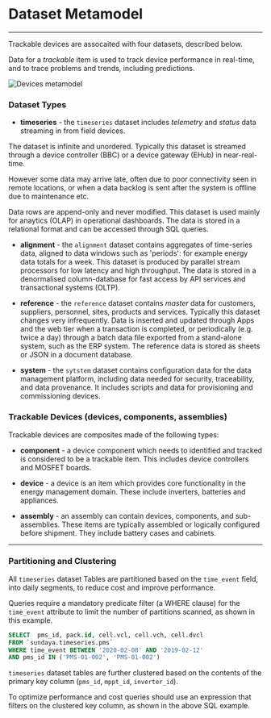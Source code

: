 # Dataset Metamodel
---

Trackable devices are assocaited with four datasets, described below. 


Data for a _trackable_ item is used to track device performance in real-time, and to trace problems and trends, including predictions.
 
![Devices metamodel](/images/DevicesMetamodel.png)
### Dataset Types

- **timeseries** - the `timeseries` dataset includes _telemetry_ and _status_ data streaming in from field devices. 

The dataset is infinite and unordered. Typically this dataset is streamed through a device controller (BBC) or a device gateway (EHub) in near-real-time. 

However some data may arrive late, often due to poor connectivity seen in remote locations, or when a data backlog is sent after the system is offline due to maintenance etc. 

 Data rows are append-only and never modified. This dataset is used mainly for anaytics (OLAP) in operational dashboards. The data is stored in a relational format and can be accessed through SQL queries.

- **alignment** - the `alignment` dataset contains aggregates of time-series data, aligned to data windows such as 'periods': for example energy data totals for a week. This dataset is produced by parallel stream processors for low latency and high throughput. The data is stored in a denormalised column-database for fast access by API services and transactional systems (OLTP).

- **reference** - the `reference` dataset contains _master_ data for customers, suppliers, personnel, sites, products and services. Typically this dataset changes very infrequently. Data is inserted and updated through Apps and the web tier when a transaction is completed, or periodically (e.g. twice a day) through a batch data file exported from a stand-alone system, such as the ERP system. The reference data is stored as sheets or JSON in a document database. 

- **system** - the `sytstem` dataset contains configuration data for the data management platform, including data needed for security, traceability, and data provenance. It includes scripts and data for provisioning and commissioning devices.

### Trackable Devices (devices, components, assemblies)

Trackable devices are composites made of the following types:

- **component** - a device component which needs to identified and tracked is considered to be a trackable item. This includes device controllers and MOSFET boards. 

- **device** - a device is an item which provides core functionality in the energy management domain. These include inverters, batteries and appliances. 

- **assembly** - an assembly can contain devices, components, and sub-assemblies. These items are typically assembled or logically configured before shipment. They include battery cases and cabinets. 

---

### Partitioning and Clustering

All `timeseries` dataset Tables are partitioned based on the `time_event` field, into daily segments, to reduce cost and improve performance. 

Queries require a mandatory predicate filter (a WHERE clause) for the `time_event` attribute to limit the number of partitions scanned, as shown in this example.

```sql
SELECT 	pms_id, pack.id, cell.vcl, cell.vch, cell.dvcl
FROM `sundaya.timeseries.pms`
WHERE time_event BETWEEN '2020-02-08' AND '2019-02-12'
AND pms_id IN ('PMS-01-002', 'PMS-01-002')
```

`timeseries` dataset tables are further clustered based on the contents of the primary key column (`pms_id`, `mppt_id`, `inverter_id`).

To optimize performance and cost queries should use an expression that filters on the clustered key column, as shown in the above SQL example.
